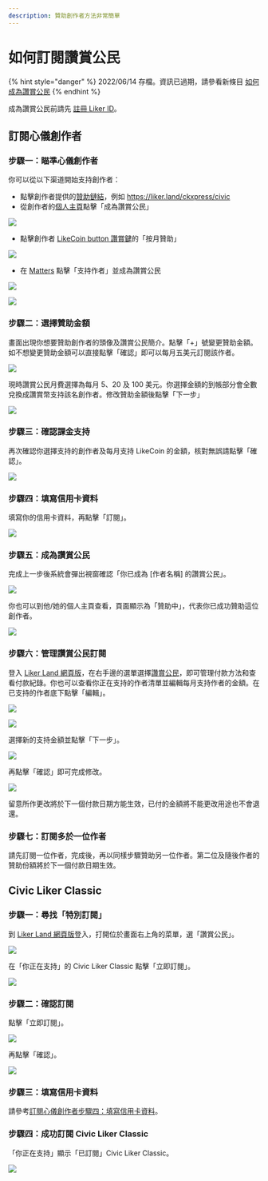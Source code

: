 ```yaml
---
description: 贊助創作者方法非常簡單
---
```


# 如何訂閱讚賞公民

{% hint style="danger" %}
2022/06/14 存檔。資訊已過期，請參看新條目 [如何成為讚賞公民](<be-a-civic-liker (1).md>)
{% endhint %}

成為讚賞公民前請先 [註冊 Liker ID](../liker-id/)。

## 訂閱心儀創作者

### 步驟一：瞄準心儀創作者&#xD;

你可以從以下渠道開始支持創作者：

* 點擊創作者提供的[贊助鏈結](../../cun-dang/archive/creatortools/sponsor-link.md)，例如 [https://liker.land/ckxpress/civic ](https://liker.land/ckxpress/civic)
* 從創作者的[個人主頁](../creatortools/portfolio-page.md)點擊「成為讚賞公民」

![](../../.gitbook/assets/register-civic-liker-1.png)

* 點擊創作者 [LikeCoin button 讚賞鍵](../creator/)的「按月贊助」

![](../../.gitbook/assets/register-civic-liker-2.png)

* 在 [Matters](https://matters.news/) 點擊「支持作者」並成為讚賞公民

![](../../.gitbook/assets/register-civic-liker-10.png)

![](../../.gitbook/assets/register-civic-liker-11.png)

### 步驟二：選擇贊助金額&#xD;

畫面出現你想要贊助創作者的頭像及讚賞公民簡介。點擊「+」號變更贊助金額。如不想變更贊助金額可以直接點擊「確認」即可以每月五美元訂閱該作者。

![](../../.gitbook/assets/register-civic-liker-3.png)

現時讚賞公民月費選擇為每月 5、20 及 100 美元。你選擇金額的到帳部分會全數兌換成讚賞幣支持該名創作者。修改贊助金額後點擊「下一步」

![](../../.gitbook/assets/register-civic-liker-4.png)

### 步驟三：確認課金支持&#xD;

再次確認你選擇支持的創作者及每月支持 LikeCoin 的金額，核對無誤請點擊「確認」。

![](../../.gitbook/assets/register-civic-liker-5.png)

### 步驟四：填寫信用卡資料&#xD;

填寫你的信用卡資料，再點擊「訂閱」。

![](../../.gitbook/assets/register-civic-liker-6.png)

### 步驟五：成為讚賞公民&#xD;

完成上一步後系統會彈出視窗確認「你已成為 \[作者名稱] 的讚賞公民」。

![](../../.gitbook/assets/register-civic-liker-6point5.png)

你也可以到他/她的個人主頁查看，頁面顯示為「贊助中」，代表你已成功贊助這位創作者。

![](../../.gitbook/assets/register-civic-liker-7.png)

### 步驟六：管理讚賞公民訂閱&#xD;

登入 [Liker Land 網頁版](https://liker.land/)，在右手邊的選單選擇[讚賞公民](https://liker.land/civic/dashboard)，即可管理付款方法和查看付款紀錄。你也可以查看你正在支持的作者清單並編輯每月支持作者的金額。在已支持的作者底下點擊「編輯」。

![](../../.gitbook/assets/civic-liker-menu.png)

![](../../.gitbook/assets/register-civic-liker-8.png)

選擇新的支持金額並點擊「下一步」。

![](../../.gitbook/assets/register-civic-liker-9a.png)

再點擊「確認」即可完成修改。

![](../../.gitbook/assets/register-civic-liker-9b.png)

留意所作更改將於下一個付款日期方能生效，已付的金額將不能更改用途也不會退還。

### 步驟七：訂閱多於一位作者&#xD;

請先訂閱一位作者，完成後，再以同樣步驟贊助另一位作者。第二位及隨後作者的贊助份額將於下一個付款日期生效。

## Civic Liker Classic

### 步驟一：尋找「特別訂閱」

到 [Liker Land 網頁版](https://liker.land/)登入，打開位於畫面右上角的菜單，選「讚賞公民」。

![](../../.gitbook/assets/civic-liker-menu.png)

在「你正在支持」的 Civic Liker Classic 點擊「立即訂閱」。

![](../../.gitbook/assets/subscribe-civic-liker-classic-01.png)

### 步驟二：確認訂閱

點擊「立即訂閱」。

![](../../.gitbook/assets/subscribe-civic-liker-classic-02.png)

再點擊「確認」。

![](../../.gitbook/assets/subscribe-civic-liker-classic-03.png)

### 步驟三：填寫信用卡資料&#xD;

請參考[訂閱心儀創作者步驟四：填寫信用卡資料](be-a-civic-liker.md#bu-zhou-si-tian-xie-xin-yong-ka-zi-liao)。

### 步驟四：成功訂閱 Civic Liker Classic

「你正在支持」顯示「已訂閱」Civic Liker Classic。

![](../../.gitbook/assets/subscribe-civic-liker-classic-04.png)
